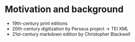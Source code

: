 # Motivation and background

- 19th-century print editions
- 20th-century digitization by Perseus project -> TEI XML
- 21st-century markdown edition by Christopher Blackwell

